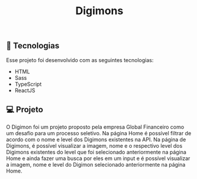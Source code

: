 <h1 align="center"> Digimons </h1>

<br>

## 🚀 Tecnologias

Esse projeto foi desenvolvido com as seguintes tecnologias:

- HTML
- Sass
- TypeScript
- ReactJS

## 💻 Projeto

O Digimon foi um projeto proposto pela empresa Global Financeiro como um desafio para um processo seletivo. 
Na página Home é possível filtrar de acordo com o nome e level dos Digimons existentes na API.
Na página de Digimons, é possível visualizar a imagem, nome e o respectivo level dos Digimons existentes do level que foi selecionado anteriormente na página Home e ainda fazer uma busca por eles em um input e é possível visualizar a imagem, nome e level do Digimon selecionado anteriormente na página Home.
